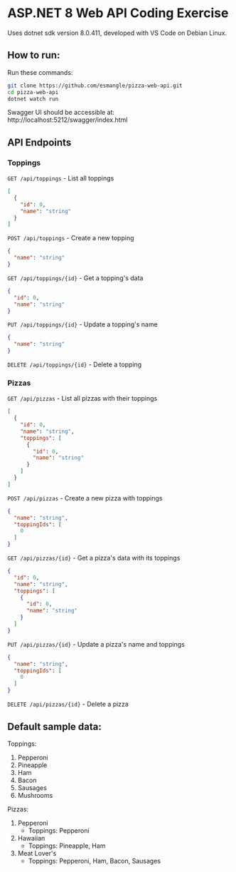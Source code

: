 # ASP.NET 8 Web API Coding Exercise

Uses dotnet sdk version 8.0.411, developed with VS Code on Debian Linux.

## How to run:
Run these commands:
```bash
git clone https://github.com/esmangle/pizza-web-api.git
cd pizza-web-api
dotnet watch run
```
Swagger UI should be accessible at: http://localhost:5212/swagger/index.html

## API Endpoints

### Toppings

`GET /api/toppings` - List all toppings
```json
[
  {
    "id": 0,
    "name": "string"
  }
]
```

`POST /api/toppings` - Create a new topping
```json
{
  "name": "string"
}
```

`GET /api/toppings/{id}` - Get a topping's data
```json
{
  "id": 0,
  "name": "string"
}
```

`PUT /api/toppings/{id}` - Update a topping's name
```json
{
  "name": "string"
}
```

`DELETE /api/toppings/{id}` - Delete a topping

### Pizzas

`GET /api/pizzas` - List all pizzas with their toppings
```json
[
  {
    "id": 0,
    "name": "string",
    "toppings": [
      {
        "id": 0,
        "name": "string"
      }
    ]
  }
]
```

`POST /api/pizzas` - Create a new pizza with toppings
```json
{
  "name": "string",
  "toppingIds": [
    0
  ]
}
```

`GET /api/pizzas/{id}` - Get a pizza's data with its toppings
```json
{
  "id": 0,
  "name": "string",
  "toppings": [
    {
      "id": 0,
      "name": "string"
    }
  ]
}
```

`PUT /api/pizzas/{id}` - Update a pizza's name and toppings
```json
{
  "name": "string",
  "toppingIds": [
    0
  ]
}
```

`DELETE /api/pizzas/{id}` - Delete a pizza

## Default sample data:
Toppings:
1. Pepperoni
2. Pineapple
3. Ham
4. Bacon
5. Sausages
6. Mushrooms

Pizzas:
1. Pepperoni
   - Toppings: Pepperoni
2. Hawaiian
   - Toppings: Pineapple, Ham
3. Meat Lover's
   - Toppings: Pepperoni, Ham, Bacon, Sausages
